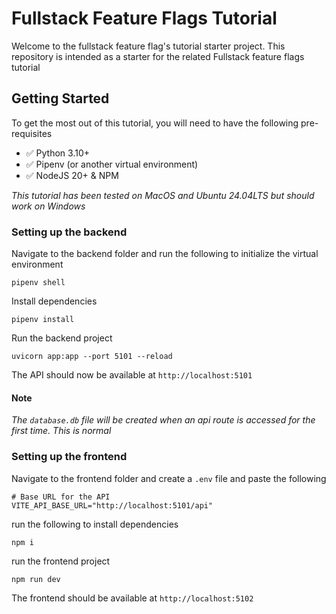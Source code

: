 # Fullstack Feature Flags Tutorial
Welcome to the fullstack feature flag's tutorial starter project. This repository is intended as a starter for the related Fullstack feature flags tutorial

## Getting Started
To get the most out of this tutorial, you will need to have the following pre-requisites

- ✅ Python 3.10+
- ✅ Pipenv (or another virtual environment)
- ✅ NodeJS 20+ & NPM

*This tutorial has been tested on MacOS and Ubuntu 24.04LTS but should work on Windows*

### Setting up the backend
Navigate to the backend folder and run the following to initialize the virtual environment
```shell
pipenv shell
```
Install dependencies
```shell
pipenv install
```
Run the backend project
```shell
uvicorn app:app --port 5101 --reload
```
The API should now be available at `http://localhost:5101`

#### Note
*The `database.db` file will be created when an api route is accessed for the first time. This is normal*

### Setting up the frontend
Navigate to the frontend folder and create a `.env` file and paste the following
```shell
# Base URL for the API
VITE_API_BASE_URL="http://localhost:5101/api"
```
run the following to install dependencies
```shell
npm i
```
run the frontend project
```shell
npm run dev
```
The frontend should be available at `http://localhost:5102`